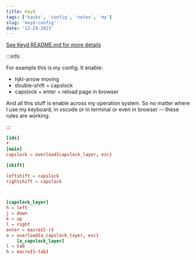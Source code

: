 ```yaml
---
title: Keyd
tags: ['hacks', 'config', 'notes', 'my']
slug: 'keyd-config'
date: '12-24-2023'
---
```


[See Keyd README.md for more details](https://github.com/rvaiya/keyd)

:::info

For example this is my config. It enable:

- hjkl-arrow moving
- double-shift = capslock
- capslock + enter = reload page in browser

<!-- truncate -->

And all this stuff is enable across my operation system. So no matter where I
use my keyboard, in vscode or in terminal or even in browser -- these rules are
working.

:::

```toml title='/etc/keyd/default.conf'
[ids]
*
[main]
capslock = overload(capslock_layer, esc)

[shift]

leftshift = capslock
rightshift = capslock



[capslock_layer]
h = left
j = down
k = up
l = right
enter = macro(C-r)
a = overload(a_capslock_layer, esc)
    [a_capslock_layer]
l = tab
h = macro(S-tab)
```
